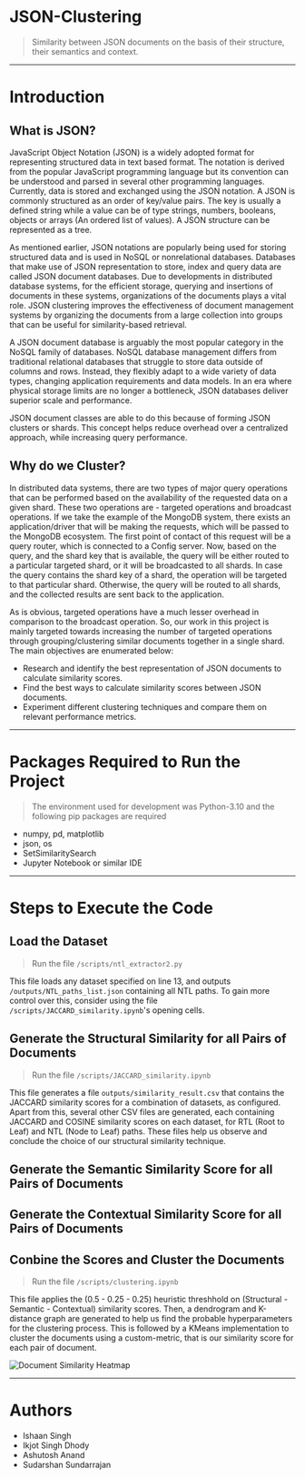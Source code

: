 # JSON-Clustering
> Similarity between JSON documents on the basis of their structure, their semantics and context.

---

# Introduction

## What is JSON?

JavaScript Object Notation (JSON) is a widely adopted format for representing structured data in text based format. The notation is derived from the popular JavaScript programming language but its convention can be understood and parsed in several other programming languages. Currently, data is stored and exchanged using the JSON notation. A JSON is commonly structured as an order of key/value pairs. The key is usually a defined string while a value can be of type strings, numbers, booleans, objects or arrays (An ordered list of values). A JSON structure can be represented as a tree.

As mentioned earlier, JSON notations are popularly being used for storing structured data and is used in NoSQL or nonrelational databases. Databases that make use of JSON representation to store, index and query data are called JSON document databases. Due to developments in distributed database systems, for the efficient storage, querying and insertions of documents in these systems, organizations of the documents plays a vital role. JSON clustering improves the effectiveness of document management systems by organizing the documents from a large collection into groups that can be useful for similarity-based retrieval.

A JSON document database is arguably the most popular category in the NoSQL family of databases. NoSQL database management differs from traditional relational databases that struggle to store data outside of columns and rows. Instead, they flexibly adapt to a wide variety of data types, changing application requirements and data models. In an era where physical storage limits are no longer a bottleneck, JSON databases deliver superior scale and performance.

JSON document classes are able to do this because of forming JSON clusters or shards. This concept helps reduce overhead over a centralized approach, while increasing query performance.

## Why do we Cluster?

In distributed data systems, there are two types of major query operations that can be performed based on the availability of the requested data on a given shard. These two operations are - targeted operations and broadcast operations. If we take the example of the MongoDB system, there exists an application/driver that will be making the requests, which will be passed to the MongoDB ecosystem. The first point of contact of this request will be a query router, which is connected to a Config server. Now, based on the query, and the shard key that is available, the query will be either routed to a particular targeted shard, or it will be broadcasted to all shards. In case the query contains the shard key of a shard, the operation will be targeted to that particular shard. Otherwise, the query will be routed to all shards, and the collected results are sent back to the application.

As is obvious, targeted operations have a much lesser overhead in comparison to the broadcast operation. So, our work in this project is mainly targeted towards increasing the number of targeted operations through grouping/clustering similar documents together in a single shard. The main objectives are enumerated below:

* Research and identify the best representation of JSON documents to calculate similarity scores.  
* Find the best ways to calculate similarity scores between JSON documents.  
* Experiment different clustering techniques and compare them on relevant performance metrics.  

---

# Packages Required to Run the Project
> The environment used for development was Python-3.10 and the following pip packages are required

* numpy, pd, matplotlib  
* json, os  
* SetSimilaritySearch  
* Jupyter Notebook or similar IDE

---

# Steps to Execute the Code

## Load the Dataset

> Run the file `/scripts/ntl_extractor2.py`

This file loads any dataset specified on line 13, and outputs `/outputs/NTL_paths_list.json` containing all NTL paths. To gain more control over this, consider using the file `/scripts/JACCARD_similarity.ipynb`'s opening cells.

## Generate the Structural Similarity for all Pairs of Documents

> Run the file `/scripts/JACCARD_similarity.ipynb`

This file generates a file `outputs/similarity_result.csv` that contains the JACCARD similarity scores for a combination of datasets, as configured. Apart from this, several other CSV files are generated, each containing JACCARD and COSINE similarity scores on each dataset, for RTL (Root to Leaf) and NTL (Node to Leaf) paths. These files help us observe and conclude the choice of our structural similarity technique.

## Generate the Semantic Similarity Score for all Pairs of Documents

## Generate the Contextual Similarity Score for all Pairs of Documents

## Conbine the Scores and Cluster the Documents
> Run the file `/scripts/clustering.ipynb`

This file applies the (0.5 - 0.25 - 0.25) heuristic threshhold on (Structural - Semantic - Contextual) similarity scores. Then, a dendrogram and K-distance graph are generated to help us find the probable hyperparameters for the clustering process. This is followed by a KMeans implementation to cluster the documents using a custom-metric, that is our similarity score for each pair of document.

![Document Similarity Heatmap](https://user-images.githubusercontent.com/55971005/163239965-3436e4f0-1f0c-4b42-8701-32d60907bba0.png)

---

# Authors
* Ishaan Singh  
* Ikjot Singh Dhody  
* Ashutosh Anand  
* Sudarshan Sundarrajan  
